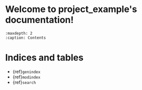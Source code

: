 <!---
project_example documentation master file, created by
sphinx-quickstart on Thu Jan 11 08:38:15 2024.
You can adapt this file completely to your liking, but it should at least
contain the root `toctree` directive.
--->

# Welcome to project_example's documentation!
```{toctree}
:maxdepth: 2
:caption: Contents
```

# Indices and tables
* {ref}`genindex`
* {ref}`modindex`
* {ref}`search`
